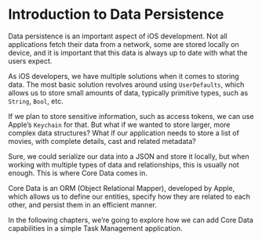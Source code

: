 # Introduction to Data Persistence

Data persistence is an important aspect of iOS development. Not all applications fetch their data from a network, some are stored locally on device, and it is important that this data is always up to date with what the users expect.

As iOS developers, we have multiple solutions when it comes to storing data. The most basic solution revolves around using `UserDefaults`, which allows us to store small amounts of data, typically primitive types, such as `String`, `Bool`, etc.

If we plan to store sensitive information, such as access tokens, we can use Apple’s `Keychain` for that. But what if we wanted to store larger, more complex data structures? What if our application needs to store a list of movies, with complete details, cast and related metadata?

Sure, we could serialize our data into a JSON and store it locally, but when working with multiple types of data and relationships, this is usually not enough. This is where Core Data comes in.

Core Data is an ORM (Object Relational Mapper), developed by Apple, which allows us to define our entities, specify how they are related to each other, and persist them in an efficient manner.

In the following chapters, we’re going to explore how we can add Core Data capabilities in a simple Task Management application.
